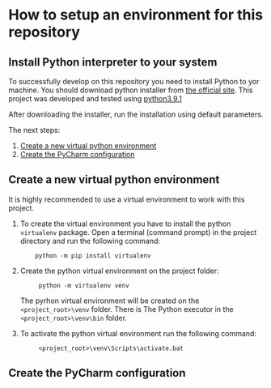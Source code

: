 # How to setup an environment for this repository

## Install Python interpreter to your system

To successfully develop on this repository you need to install Python to yor machine.
You should download python installer from [the official site](https://www.python.org/downloads/).
This project was developed and tested using [python3.9.1](https://www.python.org/downloads/release/python-391/)  

After downloading the installer, run the installation using default parameters.

The next steps:
1. [Create a new virtual python environment](#new-venv) 
2. [Create the PyCharm configuration](#pycharm-config) 

## <a name="newvenv"></a>Create a new virtual python environment

It is highly recommended to use a virtual environment to work with this project.

1. To create the virtual environment you have to install the python `virtualenv` package.
    Open a terminal (command prompt) in the project directory and run the following command:
    ```shell script
        python -m pip install virtualenv
    ```

2. Create the python virtual environment on the project folder:
   ```shell script
        python -m virtualenv venv
   ```
   The pyrhon virtual environment will be created on the `<project_root>\venv` folder.
   There is The Python executor in the `<project_root>\venv\bin` folder.

3. To activate the python virtual environment run the following command:
   ```shell script
        <project_root>\venv\Scripts\activate.bat
   ```
     
## <a name="pycharm-config"></a>Create the PyCharm configuration
